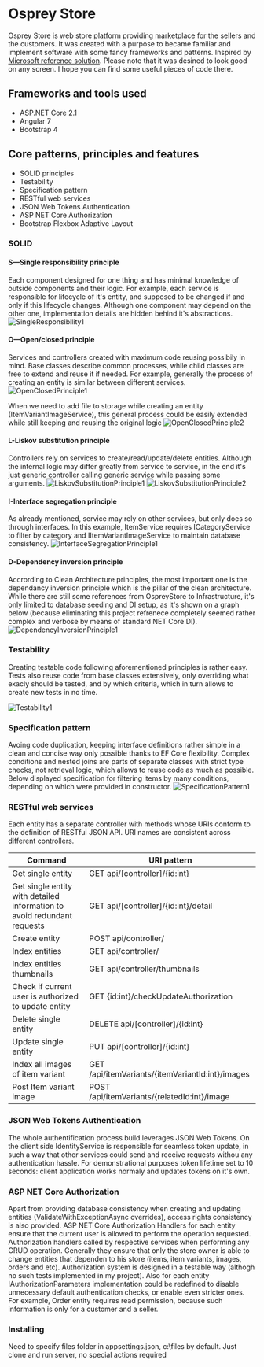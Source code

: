 # Osprey Store

Osprey Store is web store platform providing marketplace for the sellers and the customers.  It was created with a purpose to became familiar and implement software with some fancy frameworks and patterns. Inspired by <a href="https://github.com/dotnet-architecture/eShopOnWeb">Microsoft reference solution</a>.
Please note that it was desined to look good on any screen.
I hope you can find some useful pieces of code there.

Frameworks and tools used
---
- ASP.NET Core 2.1
- Angular 7
- Bootstrap 4

Core patterns, principles and features
---
- SOLID principles
- Testability
- Specification pattern
- RESTful web services
- JSON Web Tokens Authentication
- ASP NET Core Authorization
- Bootstrap Flexbox Adaptive Layout

### SOLID

#### S—Single responsibility principle
Each component designed for one thing and has minimal knowledge of outside components and their logic. For example, each service is responsible for lifecycle of it's entity, and supposed to be changed if and only if this lifecycle changes. Although one component may depend on the other one, implementation details are hidden behind it's abstractions.
![SingleResponsibility1](docs/images/SingleResponsibility1.jpg)

#### O—Open/closed principle
Services and controllers created with maximum code reusing possibily in mind. Base classes describe common processes, while child classes are free to extend and reuse it if needed. 
For example, generally the process of creating an entity is similar between different services.
![OpenClosedPrinciple1](docs/images/OpenClosedPrinciple1.jpg)

When we need to add file to storage while creating an entity (ItemVariantImageService), this general process could be easily extended while still keeping and reusing the original logic
![OpenClosedPrinciple2](docs/images/OpenClosedPrinciple2.jpg)

#### L-Liskov substitution principle
Controllers rely on services to create/read/update/delete entities. Although the internal logic may differ greatly from service to service, in the end it's just generic controller calling generic service while passing some arguments.
![LiskovSubstitutionPrinciple1](docs/images/LiskovSubstitutionPrinciple1.jpg)
![LiskovSubstitutionPrinciple2](docs/images/LiskovSubstitutionPrinciple2.jpg)

#### I-Interface segregation principle
As already mentioned, service may rely on other services, but only does so through interfaces. In this example, ItemService requires ICategoryService to filter by category and IItemVariantImageService to maintain database consistency.
![InterfaceSegregationPrinciple1](docs/images/InterfaceSegregationPrinciple1.jpg)

#### D-Dependency inversion principle
Accrording to Clean Architecture principles, the most important one is the dependancy inversion principle which is the pillar of the clean architecture.
While there are still some references from OspreyStore to Infrastructure, it's only limited to database seeding and DI setup, as it's shown on a graph below (because eliminating this project refrenece completely seemed rather complex and verbose by means of standard NET Core DI).
![DependencyInversionPrinciple1](docs/images/DependencyInversionPrinciple1.jpg)


### Testability
Creating testable code following aforementioned principles is rather easy. Tests also reuse code from base classes extensively, only overriding what exacly should be tested, and by which criteria, which in turn allows to create new tests in no time.

![Testability1](docs/images/Testability1.jpg)


### Specification pattern
Avoing code duplication, keeping interface definitions rather simple in a clean and concise way only possible thanks to EF Core flexibility.
Complex conditions and nested joins are parts of separate classes with strict type checks, not retrieval logic, which allows to reuse code as much as possible.
Below displayed specification for filtering items by many conditions, depending on which were provided in constructor.
![SpecificationPattern1](docs/images/SpecificationPattern1.jpg)


### RESTful web services
Each entity has a separate controller with methods whose URIs conform to the definition of RESTful JSON API. URI names are consistent across different controllers.

| Command | URI pattern |
| --- | --- |
| Get single entity |  GET api/[controller]/{id:int} |
| Get single entity with detailed information to avoid redundant requests | GET api/[controller]/{id:int}/detail |
| Create entity | POST api/controller/ |
| Index entities | GET api/controller/ |
| Index entities thumbnails | GET api/controller/thumbnails |
| Check if current user is authorized to update entity | GET {id:int}/checkUpdateAuthorization |
| Delete single entity| DELETE api/[controller]/{id:int} |
| Update single entity| PUT api/[controller]/{id:int} |
| Index all images of item variant | GET /api/itemVariants/{itemVariantId:int}/images |
| Post Item variant image | POST /api/itemVariants/{relatedId:int}/image |


### JSON Web Tokens Authentication
The whole authentification process build leverages JSON Web Tokens. On the client side IdentityService is responsible for seamless token update, in such a way that other services could send and receive requests withou any authentication hassle.
For demonstrational purposes token lifetime set to 10 seconds: client application works normaly and updates tokens on it's own.


### ASP NET Core Authorization
Apart from providing database consistency when creating and updating entities (ValidateWithExceptionAsync overrides), access rights consistency is also provided. ASP NET Core Authorization Handlers for each entity ensure that the current user is allowed to perform the operation requested.
Authorization handlers called by respective services when performing any CRUD operation. Generally they ensure that only the store owner is able to change entities that dependen to his store (items, item variants, images, orders and etc).
Authorization system is designed in a testable way (althogh no such tests implemented in my project). Also for each entity IAuthorizationParameters implementation could be redefined to disable unnecessary default authentication checks, or enable even stricter ones.
For example, Order entity requires read permission, because such information is only for a customer and a seller.



### Installing
Need to specify files folder in appsettings.json, c:\files by default.
Just clone and run server, no special actions required

